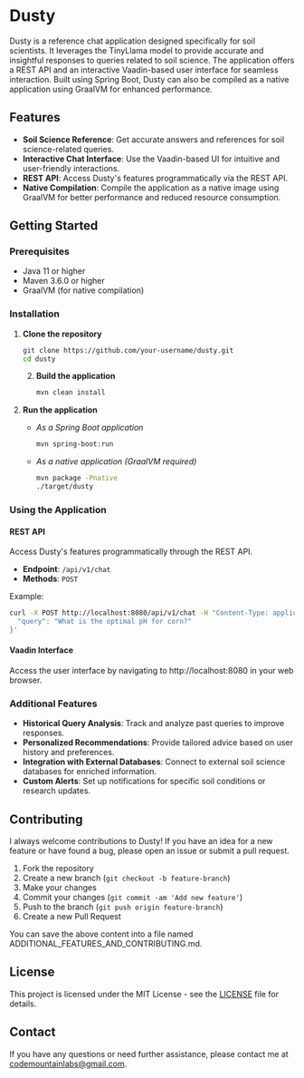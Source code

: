 # Dusty

Dusty is a reference chat application designed specifically for soil scientists. It leverages the TinyLlama model to provide accurate and insightful responses to queries related to soil science. The application offers a REST API and an interactive Vaadin-based user interface for seamless interaction. Built using Spring Boot, Dusty can also be compiled as a native application using GraalVM for enhanced performance.

## Features

- **Soil Science Reference**: Get accurate answers and references for soil science-related queries.
- **Interactive Chat Interface**: Use the Vaadin-based UI for intuitive and user-friendly interactions.
- **REST API**: Access Dusty's features programmatically via the REST API.
- **Native Compilation**: Compile the application as a native image using GraalVM for better performance and reduced resource consumption.

## Getting Started

### Prerequisites

- Java 11 or higher
- Maven 3.6.0 or higher
- GraalVM (for native compilation)

### Installation

1. **Clone the repository**

   ```bash
   git clone https://github.com/your-username/dusty.git
   cd dusty
   ```

   2. **Build the application**

      ```bash
      mvn clean install
      ```

3. **Run the application**


   - *As a Spring Boot application*
      ```bash
      mvn spring-boot:run
      ``` 
   - *As a native application (GraalVM required)*
      ```bash
      mvn package -Pnative
      ./target/dusty
      ``` 

### Using the Application

#### REST API

Access Dusty's features programmatically through the REST API.

- **Endpoint**: `/api/v1/chat`
- **Methods**: `POST`

Example:

```bash
curl -X POST http://localhost:8080/api/v1/chat -H "Content-Type: application/json" -d '{
  "query": "What is the optimal pH for corn?"
}'
```

#### Vaadin Interface

Access the user interface by navigating to http://localhost:8080 in your web browser.

### Additional Features

- **Historical Query Analysis**: Track and analyze past queries to improve responses.
- **Personalized Recommendations**: Provide tailored advice based on user history and preferences.
- **Integration with External Databases**: Connect to external soil science databases for enriched information.
- **Custom Alerts**: Set up notifications for specific soil conditions or research updates.

## Contributing

I always welcome contributions to Dusty! If you have an idea for a new feature or have found a bug, please open an issue or submit a pull request.

1. Fork the repository
2. Create a new branch (`git checkout -b feature-branch`)
3. Make your changes
4. Commit your changes (`git commit -am 'Add new feature'`)
5. Push to the branch (`git push origin feature-branch`)
6. Create a new Pull Request

You can save the above content into a file named ADDITIONAL_FEATURES_AND_CONTRIBUTING.md.

## License

This project is licensed under the MIT License - see the [LICENSE](LICENSE) file for details.

## Contact

If you have any questions or need further assistance, please contact me at [codemountainlabs@gmail.com](mailto:codemountainlabs@gmail.com).

